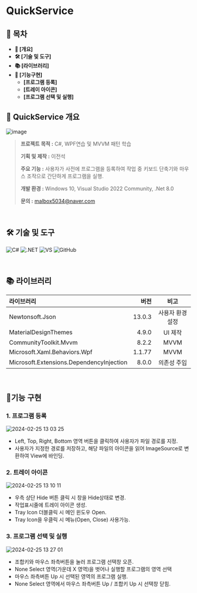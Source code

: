 # **QuickService**

## **📗 목차**

<b>
  
- 📝 [개요]
- 🛠 [기술 및 도구]
- 📚 [라이브러리]
- 🔧 [기능구현]
  - [프로그램 등록]
  - [트레이 아이콘]
  - [프로그램 선택 및 실행]

</b>

## **📝 QuickService 개요**
![image](https://github.com/KR-JasonLane/QuickService/assets/98294800/bd957a03-247b-4fb6-8858-feef68a71349)

> **프로젝트 목적 :** C#, WPF연습 및 MVVM 패턴 학습
>
> **기획 및 제작 :** 이전석
>
> **주요 기능 :** 사용자가 사전에 프로그램을 등록하여 작업 중 키보드 단축기와 마우스 조작으로 간단하게 프로그램을 실행.
>
> **개발 환경 :** Windows 10, Visual Studio 2022 Community, .Net 8.0
>
> **문의 :** malbox5034@naver.com

<br/>

## **🛠 기술 및 도구**
![C#](https://img.shields.io/badge/C%23-239120?style=for-the-badge&logo=c-sharp&logoColor=white)
![.NET](https://img.shields.io/badge/.NET-5C2D91?style=for-the-badge&logo=.net&logoColor=white)
![VS](https://img.shields.io/badge/Visual_Studio-5C2D91?style=for-the-badge&logo=visual%20studio&logoColor=whit)
![GitHub](https://img.shields.io/badge/GitHub-100000?style=for-the-badge&logo=github&logoColor=white)

<br />

## **📚 라이브러리**

|라이브러리|버전|비고|
|:---|---:|:---:|
|Newtonsoft.Json|13.0.3|사용자 환경설정|
|MaterialDesignThemes|4.9.0|UI 제작|
|CommunityToolkit.Mvvm|8.2.2|MVVM|
|Microsoft.Xaml.Behaviors.Wpf|1.1.77|MVVM|
|Microsoft.Extensions.DependencyInjection|8.0.0|의존성 주입|

<br/>

## **🔧기능 구현**

### **1. 프로그램 등록**

![2024-02-25 13 03 25](https://github.com/KR-JasonLane/QuickService/assets/98294800/07c403b1-549f-41ec-9b6b-140ce16add1c)
- Left, Top, Right, Bottom 영역 버튼을 클릭하여 사용자가 파일 경로를 지정.
- 사용자가 지정한 경로를 저장하고, 해당 파일의 아이콘을 읽어 ImageSource로 변환하여 View에 바인딩.

### **2. 트레이 아이콘**
![2024-02-25 13 10 11](https://github.com/KR-JasonLane/QuickService/assets/98294800/3c673286-9cd4-40c5-b9e0-680f599b893d)
- 우측 상단 Hide 버튼 클릭 시 창을 Hide상태로 변경.
- 작업표시줄에 트레이 아이콘 생성.
- Tray Icon 더블클릭 시 메인 윈도우 Open.
- Tray Icon을 우클릭 시 메뉴(Open, Close) 사용가능.

### **3. 프로그램 선택 및 실행**
![2024-02-25 13 27 01](https://github.com/KR-JasonLane/QuickService/assets/98294800/788fc1b5-9507-4ef9-a1e5-6e57793abf27)
- 조합키와 마우스 좌측버튼을 눌러 프로그램 선택창 오픈.
- None Select 영역(가운데 X 영역)을 벗어나 실행할 프로그램의 영역 선택
- 마우스 좌측버튼 Up 시 선택된 영역의 프로그램 실행.
- None Select 영역에서 마우스 좌측버튼 Up / 조합키 Up 시 선택창 닫힘.

<br/>
<br/>
<br/>
<br/>
